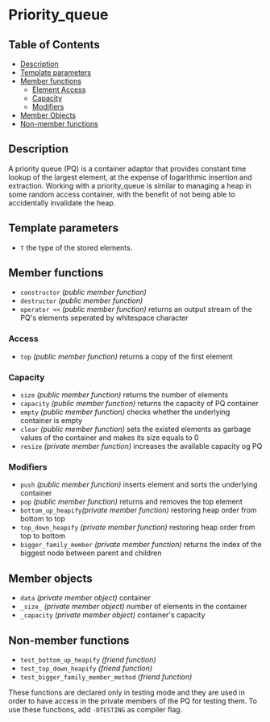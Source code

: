 # Priority_queue

## Table of Contents

- [Description](#description)
- [Template parameters](#templateparameters)
- [Member functions](#memberfunctions)
    - [Element Access](#elementaccess)
    - [Capacity](#capacity)
    - [Modifiers](#modifiers)
- [Member Objects](#memberobjects)
- [Non-member functions](#nonmemberfunctions)

## Description

A priority queue (PQ) is a container adaptor that provides constant time lookup of the largest element, at the expense of logarithmic insertion and extraction. Working with a priority_queue is similar to managing a heap in some random access container, with the benefit of not being able to accidentally invalidate the heap.

## Template parameters <a id="templateparameters"></a>

- `T` the type of the stored elements.

## Member functions <a id="memberfunctions"></a>

- `constructor` *(public member function)*
- `destructor`  *(public member function)*
- `operator <<` *(public member function)* returns an output stream of the PQ's elements seperated by whitespace character

### Access <a id="elementaccess"></a>

- `top` *(public member function)* returns a copy of the first element

### Capacity <a id="capacity"></a>

- `size` *(public member function)* returns the number of elements
- `capacity` *(public member function)* returns the capacity of PQ container
- `empty` *(public member function)* checks whether the underlying container is empty
- `clear` *(public member function)* sets the existed elements as garbage values of the container and makes its size equals to 0
- `resize` *(private member function)* increases the available capacity og PQ

### Modifiers <a id="modifiers"></a>

- `push` *(public member function)* inserts element and sorts the underlying container
- `pop` *(public member function)* returns and removes the top element
- `bottom_up_heapify`*(private member function)* restoring heap order from bottom to top
- `top_down_heapify` *(private member function)* restoring heap order from top to bottom
- `bigger_family_member` *(private member function)* returns the index of the biggest node between parent and children

## Member objects <a id="memberobjects"></a>

- `data` *(private member object)* container
- `_size_` *(private member object)* number of elements in the container
- `_capacity` *(private member object)* container's capacity

## Non-member functions <a id="nonmemberfunctions"></a>

- `test_bottom_up_heapify` *(friend function)*
- `test_top_down_heapify` *(friend function)*
- `test_bigger_family_member_method` *(friend function)*

These functions are declared only in testing mode and they are used in order to have access in the private members of the PQ for testing them.
To use these functions, add `-DTESTING` as compiler flag.
